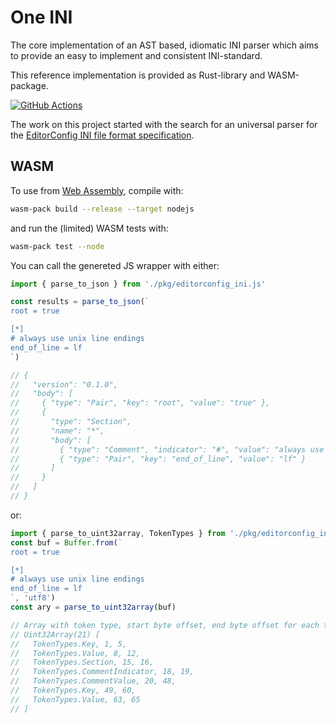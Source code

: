 # One INI

The core implementation of an AST based, idiomatic INI parser which aims to provide an easy to implement and consistent INI-standard.

This reference implementation is provided as Rust-library and WASM-package.

<!-- markdownlint-disable -->

[![GitHub Actions](https://github.com/jedmao/editorconfig-ini/workflows/Rust/badge.svg?event=push)](https://github.com/jedmao/editorconfig-ini/actions)

<!-- markdownlint-restore -->

<!-- markdownlint-disable commands-show-output -->

The work on this project started with the search for an universal parser for the [EditorConfig INI file format specification](https://spec.editorconfig.org/#file-format).

## WASM

To use from [Web Assembly](https://webassembly.org/), compile with:

```sh
wasm-pack build --release --target nodejs
```

and run the (limited) WASM tests with:

```sh
wasm-pack test --node
```

You can call the genereted JS wrapper with either:

```js
import { parse_to_json } from './pkg/editorconfig_ini.js'

const results = parse_to_json(`
root = true

[*]
# always use unix line endings
end_of_line = lf
`)

// {
//   "version": "0.1.0",
//   "body": [
//     { "type": "Pair", "key": "root", "value": "true" },
//     {
//       "type": "Section",
//       "name": "*",
//       "body": [
//         { "type": "Comment", "indicator": "#", "value": "always use unix line endings" },
//         { "type": "Pair", "key": "end_of_line", "value": "lf" }
//       ]
//     }
//   ]
// }
```

or:

```js
import { parse_to_uint32array, TokenTypes } from './pkg/editorconfig_ini.js'
const buf = Buffer.from(`
root = true

[*]
# always use unix line endings
end_of_line = lf
`, 'utf8')
const ary = parse_to_uint32array(buf)

// Array with token type, start byte offset, end byte offset for each token
// Uint32Array(21) [
//   TokenTypes.Key, 1, 5,
//   TokenTypes.Value, 8, 12,
//   TokenTypes.Section, 15, 16,
//   TokenTypes.CommentIndicator, 18, 19,
//   TokenTypes.CommentValue, 20, 48,
//   TokenTypes.Key, 49, 60,
//   TokenTypes.Value, 63, 65
// ]
```
